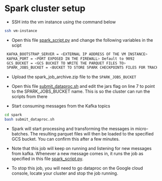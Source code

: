 # Spark cluster setup
- SSH into the vm instance using the command below
```sh
ssh vm-instance
```

- Open this file [spark_script.py](https://github.com/Adedotun-Adepoju/music-streaming-pipeline/blob/main/spark/spark_script.py) and change the following variables in the scipt
```sh
 KAFKA_BOOTSTRAP_SERVER = <EXTERNAL IP ADDRESS OF THE VM INSTANCE>
 KAFKA_PORT = <PORT EXPOSED IN THE FIREWALL> Default to 9092
 GCS_BUCKET = <GCS BUCKET TO WRITE THE PARQUET FILES TO>
 SPARK_JOBS_BUCKET = <BUCKET TO STORE SPARK CHECKPOINTS FILES FOR TRACKING MESSAGES THAT HAVE BEEN CONSUMED AND ZIP FILES NEEDED FOR THE SPARK JOBS TO RUN >
```
- Upload the spark_job_archive.zip file to the `SPARK_JOBS_BUCKET`

- Open this file [submit_dataproc.sh](https://github.com/Adedotun-Adepoju/music-streaming-pipeline/blob/main/spark/submit_dataproc.sh) and edit the jars flag on line 7 to point to the SPARK_JOBS_BUCKET name. This is so the cluster can run the scripts from there

- Start consuming messages from the Kafka topics
```sh 
cd spark 
bash submit_dataproc.sh
```
- Spark will start processing and transforming the messages in micro-batches. The resulting parquet files will then be loaded to the specified GCS bucket. You can confirm this after a few minutes.

- Note that this job will keep on running and listening for new messages from kafka. Whenever a new message comes in, it runs the job as specified in this file [spark_script.py](https://github.com/Adedotun-Adepoju/music-streaming-pipeline/blob/main/spark/spark_script.py). 

- To stop this job, you will need to go dataproc on the Google cloud console, locate your cluster and stop the job running. 
